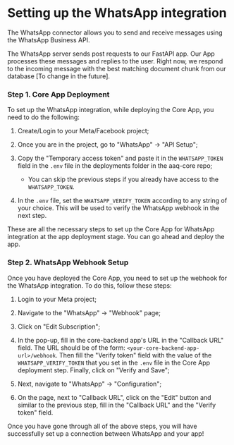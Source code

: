 # Setting up the WhatsApp integration

The WhatsApp connector allows you to send and receive messages using the WhatsApp Business API.

The WhatsApp server sends post requests to our FastAPI app. Our App processes these messages and replies to the user. Right now, we respond to the incoming message with the best matching document chunk from our database [To change in the future].

### Step 1. Core App Deployment
To set up the WhatsApp integration, while deploying the Core App, you need to do the following:

1. Create/Login to your Meta/Facebook project;

2. Once you are in the project, go to "WhatsApp" -> "API Setup";

3. Copy the "Temporary access token" and paste it in the `WHATSAPP_TOKEN` field in the `.env` file in the deployments folder in the aaq-core repo;
    - You can skip the previous steps if you already have access to the `WHATSAPP_TOKEN`.

4. In the `.env` file, set the `WHATSAPP_VERIFY_TOKEN` according to any string of your choice. This will be used to verify the WhatsApp webhook in the next step.

These are all the necessary steps to set up the Core App for WhatsApp integration at the app deployment stage. You can go ahead and deploy the app.

### Step 2. WhatsApp Webhook Setup
Once you have deployed the Core App, you need to set up the webhook for the WhatsApp integration. To do this, follow these steps:

1. Login to your Meta project;

2. Navigate to the "WhatsApp" -> "Webhook" page;

3. Click on "Edit Subscription";

4. In the pop-up, fill in the core-backend app's URL in the "Callback URL" field. The URL should be of the form: `<your-core-backend-app-url>/webhook`. Then fill the "Verify token" field with the value of the `WHATSAPP_VERIFY_TOKEN` that you set in the `.env` file in the Core App deployment step. Finally, click on "Verify and Save";

5. Next, navigate to "WhatsApp" -> "Configuration";

6. On the page, next to "Callback URL", click on the "Edit" button and similar to the previous step, fill in the "Callback URL" and the "Verify token" field.

Once you have gone through all of the above steps, you will have successfully set up a connection between WhatsApp and your app!
